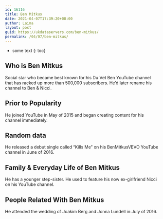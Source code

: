 ```yaml
---
id: 16116
title: Ben Mitkus
date: 2021-04-07T17:39:20+00:00
author: Laima
layout: post
guid: https://ukdataservers.com/ben-mitkus/
permalink: /04/07/ben-mitkus/
---
```


* some text
{: toc}


## Who is Ben Mitkus
                  
                  
                  
Social star who became best known for his Du Vet Ben YouTube channel that has racked up more than 500,000 subscribers. He&#8217;d later rename his channel to Ben & Nicci.
                  
              
            
              
            
                
                
                
## Prior to Popularity
                  
                  
                  
He joined YouTube in May of 2015 and began creating content for his channel immediately.
                  
              
            
              
            
                
                
                
## Random data
                  
                  
                  
He released a debut single called &#8220;Kills Me&#8221; on his BenMitkusVEVO YouTube channel in June of 2016.
                  
              
            
              
            
                
                
                
## Family & Everyday Life of Ben Mitkus
                  
                  
                  
He has a younger step-sister. He used to feature his now ex-girlfriend Nicci on his YouTube channel.
                  
              
            
              
            
                
                
                
## People Related With Ben Mitkus
                  
                  
                  
He attended the wedding of Joakim Berg and Jonna Lundell in July of 2016.
                  
              
            
              
            
                
              
            
              
              
            
            
              
            
          
          
          